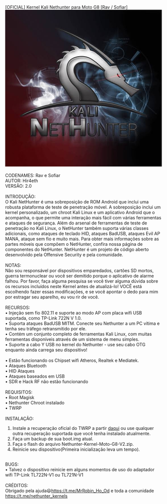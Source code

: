 [OFICIAL] Kernel Kali Nethunter para Moto G8 [Rav / Sofiar]
<img src="/docs/logo.png" alt="Logo"/><br/>
<br/>
CODENAMES: Rav e Sofiar<br/>
AUTOR: Hir4eth<br/>
VERSÃO: 2.0<br/>
<br/>
INTRODUÇÃO:<br/>
O Kali NetHunter é uma sobreposição de ROM Android que inclui uma robusta plataforma de teste de penetração móvel. A sobreposição inclui um kernel personalizado, um chroot Kali Linux e um aplicativo Android que o acompanha, o que permite uma interação mais fácil com várias ferramentas e ataques de segurança. Além do arsenal de ferramentas de teste de penetração no Kali Linux, o NetHunter também suporta várias classes adicionais, como ataques de teclado HID, ataques BadUSB, ataques Evil AP MANA, ataque sem fio e muito mais. Para obter mais informações sobre as partes móveis que compõem o NetHunter, confira nossa página de componentes do NetHunter. NetHunter é um projeto de código aberto desenvolvido pela Offensive Security e pela comunidade.<br/>
<br/>
NOTAS:<br/>
Não sou responsável por dispositivos emparedados, cartões SD mortos, guerra termonuclear ou você ser demitido porque o aplicativo de alarme falhou. Por favor, faça alguma pesquisa se você tiver alguma dúvida sobre os recursos incluídos neste Kernel antes de atualizá-lo! VOCÊ está escolhendo fazer essas modificações, e se você apontar o dedo para mim por estragar seu aparelho, eu vou rir de você.<br/>
<br/>
RECURSOS:<br/>
• Injeção sem fio 802.11 e suporte ao modo AP com placa wifi USB suportada, como TP-Link 722N V 1.0.<br/>
• Suporta ataques BadUSB MITM. Conecte seu Nethunter a um PC vítima e tenha seu tráfego retransmitido por ele.<br/>
• Contém um conjunto completo de ferramentas Kali Linux, com muitas ferramentas disponíveis através de um sistema de menu simples.<br/>
• Suporte a cabo Y USB no kernel do Nethunter - use seu cabo OTG enquanto ainda carrega seu dispositivo!<br/>
<br/>
• Estão funcionando os Chipset wifi Atheros, Realtek e Mediatek.<br/>
• Ataques Bluetooth<br/>
• HID Ataques<br/>
• Ataques baseados em USB<br/>
• SDR e Hack RF não estão funcionando<br/>
<br/>
REQUISITOS:<br/>
• Root Magisk<br/>
• Nethunter Chroot instalado<br/>
• TWRP<br/>
<br/>
INSTALAÇÃO:<br/>
1. Instale a recuperação oficial do TWRP a partir <a href="https://twrp.me/Devices/">daqui<a/> ou use qualquer outra recuperação suportada que você tenha instalado atualmente.<br/>
2. Faça um backup de sua boot.img atual.<br/>
3. Faça o flash do arquivo Nethunter-Kernel-Moto-G8-V2.zip.<br/>
4. Reinicie seu dispositivo(Primeira inicialização leva um tempo).<br/>
<br/>
BUGS:<br/>
• Talvez o dispositivo reinicie em alguns momentos de uso do adaptador wifi TP-Link TL722N-V1 ou TL721N-V1<br/>
<br/>
CRÉDITOS:<br/>
Obrigado pela ajuda😃<a href="https://t.me/MrRobin_Ho_Od">https://t.me/MrRobin_Ho_Od<a/> e toda a comunidade <a href="https://t.me/nethunter_kernels">https://t.me/nethunter_kernels<a/>

